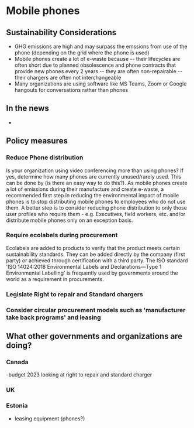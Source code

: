 # Mobile phones
## Sustainability Considerations
- GHG emissions are high and may surpass the emssions from use of the phone (depending on the grid where the phone is used)
- Mobile phones create a lot of e-waste because
-- their lifecycles are often short due to planned obsolescence and phone contracts that provide new phones every 2 years
-- they are often non-repairable
-- their chargers are often not interchangeable  
- Many organizations are using software like MS Teams, Zoom or Google hangouts for conversations rather than phones

## In the news
- 

## Policy measures

### Reduce Phone distribution
Is your organization using video conferencing more than using phones? If yes, determine how many phones are currently unused/rarely used. This can be done by (is there an easy way to do this?). As mobile phones create a lot of emissions during their manufacture and create e-waste, a recommended first step in reducing the environmental impact of mobile phones is to stop distributing mobile phones to employees who do not use them. A better step is to consider reducing phone distribution to only those user profiles who require them - e.g. Executives, field workers, etc. and/or distribute mobile phones only on an exception basis.

### Require ecolabels during procurement
Ecolabels are added to products to verify that the product meets certain sustainability standards. They can be added directly by the company (first party) or achieved through certification with a third party.  The ISO standard 'ISO 14024:2018 Environmental Labels and Declarations—Type 1 Environmental Labelling' is frequently used by governments around the world as a requirement in procurements.

### Legislate Right to repair and Standard chargers

### Consider circular procurement models such as 'manufacturer take back programs' and leasing



## What other governments and organizations are doing?
### Canada
-budget 2023 looking at right to repair and standard charger

### UK

### Estonia
- leasing equipment (phones?)
